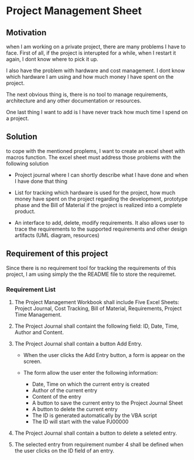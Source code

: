 # Project Management Sheet

## Motivation

when I am working on a private project, there are many problems I have to face. First of all, if the project is interupted
for a while, when I restart it again, I dont know where to pick it up.  

I also have the problem with hardware and cost management. I dont know which hardware I am using and how much money I have spent on the project.

The next obvious thing is, there is no tool to manage requirements, architecture and any other documentation or resources.

One last thing I want to add is I have never track how much time I spend on a project.

## Solution

to cope with the mentioned proplems, I want to create an excel sheet with macros function. The excel sheet must address those problems with the following solution

* Project journal where I can shortly describe what I have done and when I have done that thing

* List for tracking which hardware is used for the project, how much money have spent on the project regarding the development, prototype phase and the Bill of Material if the project is realized into a complete product.

* An interface to add, delete, modify requirements. It also allows user to trace the requirements to the supported requirements and other design artifacts (UML diagram, resources)

## Requirement of this project

Since there is no requirement tool for tracking the requirements of this project, I am using simply the the README file to store the requiremet.

### Requirement List

1. The Project Management Workbook shall include Five Excel Sheets: Project Journal, Cost Tracking, Bill of Material, Requirements, Project Time Management.

2. The Project Journal shall containt the following field: ID, Date, Time, Author and Content.

3. The Project Journal shall contain a button Add Entry.
    * When the user clicks the Add Entry button, a form is appear on the screen.

    * The form allow the user enter the following information:
        * Date, Time on which the current entry is created
        * Author of the current entry
        * Content of the entry
        * A button to save the current entry to the Project Journal Sheet
        * A button to delete the current entry
        * The ID is generated automatically by the VBA script
        * The ID will start with the value PJ00000

4. The Project Journal shall contain a button to delete a seleted entry.

5. The selected entry from requirement number 4 shall be defined when the user clicks on the ID field of an entry.

